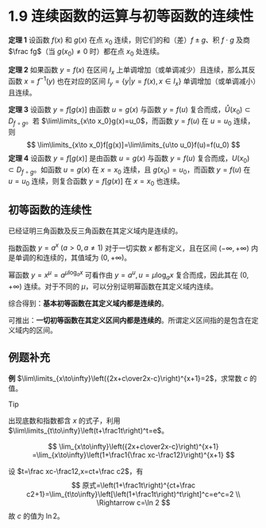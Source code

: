 # 1.9 连续函数的运算与初等函数的连续性

**定理 1** 设函数 $f(x)$ 和 $g(x)$ 在点 $x_0$ 连续，则它们的和（差）$f\pm g$、积 $f\cdot g$ 及商 $\frac fg$（当 $g(x_0)\ne0$ 时）都在点 $x_0$ 处连续。

**定理 2** 如果函数 $y=f(x)$ 在区间 $I_x$ 上单调增加（或单调减少）且连续，那么其反函数 $x=f^{-1}(y)$ 也在对应的区间 $I_y=\{y|y=f(x),x\in I_x\}$ 单调增加（或单调减小）且连续。

**定理 3** 设函数 $y=f[g(x)]$ 由函数 $u=g(x)$ 与函数 $y=f(u)$ 复合而成，$\mathring U(x_0)\subset D_{f\circ g}$。若 $\lim\limits_{x\to x_0}g(x)=u_0$，而函数 $y=f(u)$ 在 $u=u_0$ 连续，则
$$
\lim\limits_{x\to x_0}f[g(x)]=\lim\limits_{u\to u_0}f(u)=f(u_0)
$$
**定理 4** 设函数 $y=f[g(x)]$ 是由函数 $u=g(x)$ 与函数 $y=f(u)$ 复合而成，$U(x_0)\subset D_{f\circ g}$。如函数 $u=g(x)$ 在 $x=x_0$ 连续，且 $g(x_0)=u_0$，而函数 $y=f(u)$ 在 $u=u_0$ 连续，则复合函数 $y=f[g(x)]$ 在 $x=x_0$ 也连续。

## 初等函数的连续性

已经证明三角函数及反三角函数在其定义域内是连续的。

指数函数 $y=a^x\:(a>0,a\ne1)$ 对于一切实数 $x$ 都有定义，且在区间 $(-\infty,+\infty)$ 内是单调的和连续的，其值域为 $(0,+\infty)$。

幂函数 $y=x^\mu=a^{\mu\log_a x}$ 可看作由 $y=a^u,u=\mu\log_ax$ 复合而成，因此其在 $(0,+\infty)$ 连续。对于不同的 $\mu$，可以分别证明幂函数在其定义域内连续。

综合得到：**基本初等函数在其定义域内都是连续的**。

可推出：**一切初等函数在其定义区间内都是连续的**。所谓定义区间指的是包含在定义域内的区间。

## 例题补充

**例** $\lim\limits_{x\to\infty}\left({2x+c\over2x-c}\right)^{x+1}=2$，求常数 $c$ 的值。

> [!tip]
>
> 出现底数和指数都含 $x$ 的式子，利用 $\lim\limits_{t\to\infty}\left(t+\frac1t\right)^t=e$。

$$
\lim_{x\to\infty}\left({2x+c\over2x-c}\right)^{x+1}
=\lim_{x\to\infty}\left(1+\frac1{\frac xc-\frac12}\right)^{x+1}
$$

设 $t=\frac xc-\frac12,x=ct+\frac c2$，有
$$
原式=\left(1+\frac1t\right)^{ct+\frac c2+1}=\lim_{t\to\infty}\left[\left(1+\frac1t\right)^t\right]^c=e^c=2 \\
\Rightarrow c=\ln 2
$$
故 $c$ 的值为 $\ln 2$。
